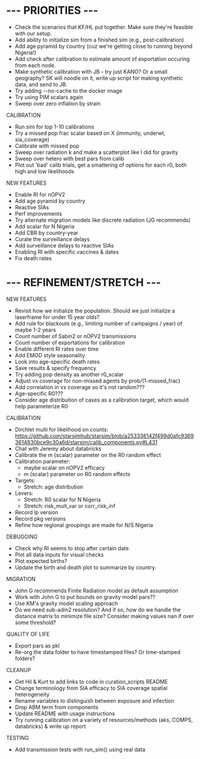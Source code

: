 # --- PRIORITIES ---
- Check the scenarios that KF/HL put together. Make sure they're feasible with our setup. 
- Add ability to initialize sim from a finished sim (e.g., post-calibration)
- Add age pyramid by country (cuz we're getting close to running beyond Nigeria!)
- Add check after calibration to estimate amount of exportation occuring from each node. 
- Make synthetic calibration with JB - try just KANO? Or a small geography? SK will noodle on it, write up script for making synthetic data, and send to JB. 
- Try adding --no-cache to the docker image
- Try using PIM scalars again
- Sweep over zero inflation by strain

CALIBRATION
- Run sim for top 1-10 calibrations
- Try a missed pop frac scalar based on X (immunity, underwt, sia_coverage)
- Calibrate with missed pop
- Sweep over radiation k and make a scatterplot like I did for gravity
- Sweep over hetero with best pars from calib
- Plot out 'bad' calib trials, get a smattering of options for each r0, both high and low likelihoods

NEW FEATURES
- Enable RI for nOPV2
- Add age pyramid by country
- Reactive SIAs
- Perf improvements
- Try alternate migration models like discrete radiation (JG recommends)
- Add scalar for N Nigeria
- Add CBR by country-year
- Curate the surveillance delays
- Add surveillance delays to reactive SIAs
- Enabling RI with specific vaccines & dates
- Fix death rates


# --- REFINEMENT/STRETCH ---

 NEW FEATURES
- Revisit how we initialize the population. Should we just initialize a laserframe for under 15 year olds? 
- Add rule for blackouts (e.g., limiting number of campaigns / year) of maybe 1-2 years
- Count number of Sabin2 or nOPV2 transmissions
- Count number of exportations for calibration
- Enable different RI rates over time
- Add EMOD style seasonality
- Look into age-specific death rates
- Save results & specify frequency
- Try adding pop density as another r0_scalar
- Adjust vx coverage for non-missed agents by prob/(1-missed_frac)
- Add correlation in vx coverage so it's not random???
- Age-specific R0???
- Consider age distribution of cases as a calibration target, which would help parameterize R0

CALIBRATION
- Dirchlet multi for likelihood on counts: https://github.com/starsimhub/starsim/blob/a253336142f499d0afc93693614830bce9c30a6d/starsim/calib_components.py#L431
- Chat with Jeremy about databricks
- Calibrate the m (scalar) parameter on the R0 random effect
- Calibration parameter:
    - maybe scalar on nOPV2 efficacy
    - m (scalar) parameter on R0 random effects
- Targets:
    - Stretch: age distribution
- Levers:
    - Stretch: R0 scalar for N Nigeria
    - Stretch: risk_mult_var or corr_risk_inf
- Record lp version
- Record pkg versions
- Refine how regional groupings are made for N/S Nigeria

DEBUGGING
- Check why RI seems to stop after certain date
- Plot all data inputs for visual checks
- Plot expected births?
- Update the birth and death plot to summarize by country.

MIGRATION
- John G recommends Finite Radiation model as default assumption
- Work with John G to put bounds on gravity model pars??
- Use KM's gravity model scaling approach
- Do we need sub-adm2 resolution? And if so, how do we handle the distance matrix to minimize file size? Consider making values nan if over some threshold?

QUALITY OF LIFE
- Export pars as pkl
- Re-org the data folder to have timestamped files? Or time-stamped folders?

CLEANUP
- Get Hil & Kurt to add links to code in curation_scripts README
- Change terminology from SIA efficacy to SIA coverage spatial heterogeneity
- Rename variables to distinguish between exposure and infection
- Drop ABM term from components
- Update README with usage instructions
- Try running calibration on a variety of resources/methods (aks, COMPS, databricks) & write up report

TESTING
- Add transmission tests with run_sim() using real data
